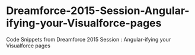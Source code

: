 # Dreamforce-2015-Session-Angular-ifying-your-Visualforce-pages
Code Snippets from Dreamforce 2015 Session : Angular-ifying your Visualforce pages
